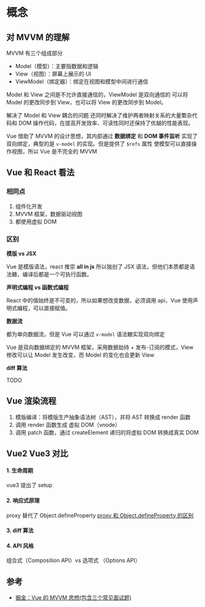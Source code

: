 # 概念

## 对 MVVM 的理解

MVVM 有三个组成部分

- Model（模型）：主要指数据和逻辑
- View（视图）：屏幕上展示的 UI
- ViewModel（绑定器）：绑定在视图和模型中间进行通信

Model 和 View 之间是不允许直接通信的，ViewModel 是双向通信的 可以将 Model 的更改同步到 View，也可以将 View 的更改同步到 Model。

解决了 Model 和 View 耦合的问题 还同时解决了维护两者映射关系的大量繁杂代码和 DOM 操作代码，在提高开发效率、可读性同时还保持了优越的性能表现。

Vue 借助了 MVVM 的设计思想，其内部通过 **数据绑定** 和 **DOM 事件监听** 实现了双向绑定，典型的是 `v-model` 的实现。但是提供了 `$refs` 属性
使模型可以直接操作视图，所以 Vue 是不完全的 MVVM

## Vue 和 React 看法

### 相同点

1. 组件化开发
2. MVVM 框架，数据驱动视图
3. 都使用虚拟 DOM

### 区别

**模版 vs JSX**

Vue 是模版语法，react 推崇 **all in js** 所以独创了 JSX 语法，但他们本质都是语法糖，编译后都是一个可执行函数。

**声明式编程 vs 函数式编程**

React 中的值始终是不可变的，所以如果想改变数据，必须调用 api，Vue 使用声明式编程，可以直接赋值。

**数据流**

都为单向数据流，但是 Vue 可以通过 `v-model` 语法糖实现双向绑定 <br />

Vue 是双向数据绑定的 MVVM 框架，采用数据劫持 + 发布-订阅的模式，View 修改可以让 Model 发生改变，而 Model 的变化也会更新 View

**diff 算法**

TODO

## Vue 渲染流程

1. 模版编译：将模版生产抽象语法树（AST），并将 AST 转换成 render 函数
2. 调用 render 函数生成 虚拟 DOM（vnode）
3. 调用 patch 函数，通过 createElement 递归的将虚拟 DOM 转换成真实 DOM

## Vue2 Vue3 对比

#### 1. 生命周期

vue3 提出了 setup

#### 2. 响应式原理

proxy 替代了 Object.defineProperty
[proxy 和 Object.defineProperty 的区别](../js/proxy.md#proxy-和-objectdefineproperty-的区别)

#### 3. diff 算法

#### 4. API 风格

组合式（Composition API）vs 选项式 （Options API）

## 参考

- [掘金：Vue 的 MVVM 思想(包含三个常见面试题)](https://juejin.cn/post/6879300070962003982)
